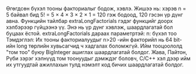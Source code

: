 Өгөгдсөн бүхэл тооны факториалыг бодож, хэвлэ.
Жишээ нь: хэрэв n = 5 байвал бид 5! = 5 × 4 × 3 × 2 × 1 = 120 гэж бодоод, 120 гэсэн үр дүнг авна.
Функцийн тайлбар
extraLongFactorials гэдэг функцийг доорх хэлбэрээр гүйцээнэ үү. Энэ нь үр дүнг хэвлэж, шаардлагатай бол буцаах ёстой.
extraLongFactorials дараах параметртэй:
n: бүхэл тоо
Тэмдэглэл:
Их тооны факториалуудыг n>20 -ийн факторийл нь 64 bit-ийн long төрлийн хувьсагчид ч хадгалах боломжгүй. Ийм тооцоололд "том тоо" буюу BigInteger ашиглах шаардлагатай болдог. Жава, Пайтон, Рүби зэрэг хэлнүүд том тоонуудыг дэмждэг боловч, C/C++ хэл дээр ийм их утгуудтай ажиллахын тулд нэмэлт код бичих шаардлагатай болдог.
